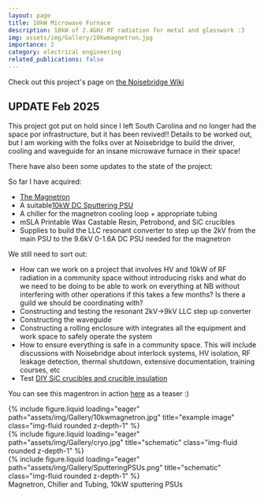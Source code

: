 ```yaml
---
layout: page
title: 10kW Microwave Furnace
description: 10kW of 2.4GHz RF radiation for metal and glasswork :3
img: assets/img/Gallery/10kwmagnetron.jpg
importance: 2
category: electrical engineering
related_publications: false
---
```

Check out this project's page on <a href="https://www.noisebridge.net/wiki/Microwave_furnace">the Noisebridge Wiki</a>


## UPDATE Feb 2025

This project got put on hold since I left South Carolina and no longer had the space por infrastructure, but it has been revived!! Details to be worked out, but I am working with the folks over at Noisebridge to build the driver, cooling and waveguide for an insane microwave furnace in their space!

There have also been some updates to the state of the project:

So far I have acquired:
<ul>
    <li><a href="https://www.relltubes.com/documents/Datasheets/Datasheet%20-%20CW%20Magnetrons/NL10270-5-Datasheet.pdf">The Magnetron</a></li>
    <li>A suitable<a href="https://www.recycledgoods.com/eratron-dc-sputtering-plasma-power-supply-pps-8210-2kv-rs-mf">10kW DC Sputtering PSU</a></li>
    <li>A chiller for the magnetron cooling loop + appropriate tubing</li>
    <li>mSLA Printable Wax Castable Resin, Petrobond, and SiC crucibles</li>
    <li>Supplies to build the LLC resonant converter to step up the 2kV from the main PSU to the 9.6kV 0-1.6A DC PSU needed for the magnetron</li>
</ul>

We still need to sort out:
<ul>
    <li>How can we work on a project that involves HV and 10kW of RF radiation in a community space without introducing risks and what do we need to be doing to be able to work on everything at NB without interfering with other operations if this takes a few months? Is there a guild we should be coordinating with?</li>
    <li>Constructing and testing the resonant 2kV->9kV LLC step up converter</li>
    <li>Constructing the waveguide</li>
    <li>Constructing a rolling enclosure with integrates all the equipment and work space to safely operate the system</li>
    <li>How to ensure everything is safe in a community space. This will include discussions with Noisebridge about interlock systems, HV isolation, RF leakage detection, thermal shutdown, extensive documentation, training courses, etc</li>
    <li>Test <a href="https://www.youtube.com/watch?v=P1VmIYheuU4">DIY SiC crucibles and crucible insulation</a></li>
</ul>

You can see this magentron in action <a href="https://www.youtube.com/watch?v=mg79n_ndR68">here</a> as a teaser :)

<div class="row">
    <div class="col-sm mt-2 mt-md-0">
        {% include figure.liquid loading="eager" path="assets/img/Gallery/10kwmagnetron.jpg" title="example image" class="img-fluid rounded z-depth-1" %}
    </div>
    <div class="col-sm mt-2 mt-md-0">
        {% include figure.liquid loading="eager" path="assets/img/Gallery/cryo.jpg" title="schematic" class="img-fluid rounded z-depth-1" %}
    </div>
    <div class="col-sm mt-2 mt-md-0">
        {% include figure.liquid loading="eager" path="assets/img/Gallery/SputteringPSUs.png" title="schematic" class="img-fluid rounded z-depth-1" %}
    </div>
</div>
<div class="caption">
    Magnetron, Chiller and Tubing, 10kW sputtering PSUs
</div>
